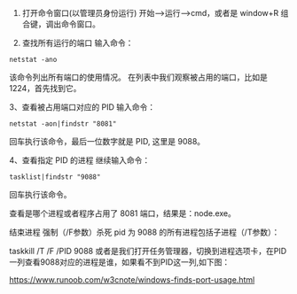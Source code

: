 1. 打开命令窗口(以管理员身份运行)
开始—->运行—->cmd，或者是 window+R 组合键，调出命令窗口。

2. 查找所有运行的端口
输入命令：
```
netstat -ano
```
该命令列出所有端口的使用情况。
在列表中我们观察被占用的端口，比如是 1224，首先找到它。

3、查看被占用端口对应的 PID
输入命令：
```
netstat -aon|findstr "8081"
```
回车执行该命令，最后一位数字就是 PID, 这里是 9088。

4、查看指定 PID 的进程
继续输入命令：
```
tasklist|findstr "9088"
```
回车执行该命令。

查看是哪个进程或者程序占用了 8081 端口，结果是：node.exe。

结束进程
强制（/F参数）杀死 pid 为 9088 的所有进程包括子进程（/T参数）：

taskkill /T /F /PID 9088 
或者是我们打开任务管理器，切换到进程选项卡，在PID一列查看9088对应的进程是谁，如果看不到PID这一列,如下图：

https://www.runoob.com/w3cnote/windows-finds-port-usage.html